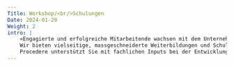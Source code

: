 ```yaml
---
Title: Workshop/<br/>Schulungen
Date: 2024-01-29
Weight: 2
intro: |
    «Engagierte und erfolgreiche Mitarbeitende wachsen mit dem Unternehmen»
    Wir bieten vielseitige, massgeschneiderte Weiterbildungen und Schulungen für Ihre Mitarbeitenden und Führungspersonen an. Die Weiterbildung des Personals ist ein unternehmerischer Erfolgsfaktor und die betriebsinternen, auf Ihr Unternehmen angepassten Angebote besonders effektiv.
    Procedere unterstützt Sie mit fachlichen Inputs bei der Entwicklung von nachhaltigen Lösungen und berücksichtigt dabei die Strategien und Prozesse als auch Kulturen, Rollen und Personen Ihres Unternehmens.
---
```


